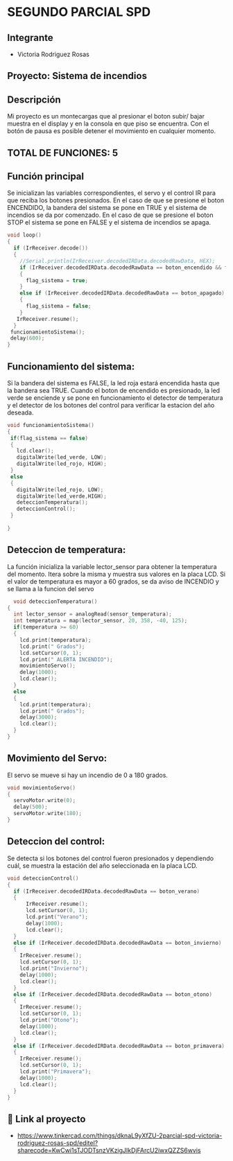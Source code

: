 # SEGUNDO PARCIAL SPD
## Integrante
- Victoria Rodriguez Rosas  


## Proyecto: Sistema de incendios


## Descripción
Mi proyecto es un montecargas que al presionar el boton subir/ bajar muestra en el display y en la consola en que piso se encuentra.
Con el botón de pausa es posible detener el movimiento en cualquier momento.

## TOTAL DE FUNCIONES: 5
## Función principal
Se inicializan las variables correspondientes, el servo y  el control IR para que reciba los botones presionados. En el caso de que se presione el boton ENCENDIDO, la bandera del sistema se pone en TRUE y el sistema de incendios se da por comenzado. En el caso de que se presione el boton STOP el sistema se pone en FALSE y el sistema de incendios se apaga.

~~~ C 
void loop()
{
  if (IrReceiver.decode())
  {
    //Serial.println(IrReceiver.decodedIRData.decodedRawData, HEX);
    if (IrReceiver.decodedIRData.decodedRawData == boton_encendido && flag_sistema == false)
    {
      flag_sistema = true;
    }
    else if (IrReceiver.decodedIRData.decodedRawData == boton_apagado)
    {
      flag_sistema = false;
    }
   IrReceiver.resume();
  }
 funcionamientoSistema();
 delay(600);
}

~~~
## Funcionamiento del sistema:
Si la bandera del sistema es FALSE, la led roja estará encendida hasta que la bandera sea TRUE. Cuando el boton de encendido es presionado, la led verde se enciende y se pone en funcionamiento el detector de temperatura y el detector de los botones del control para verificar la estacion del año deseada.

~~~ C 
void funcionamientoSistema()
{
 if(flag_sistema == false)
 {
   lcd.clear();
   digitalWrite(led_verde, LOW);
   digitalWrite(led_rojo, HIGH);
 }
 else
 {
   digitalWrite(led_rojo, LOW);
   digitalWrite(led_verde,HIGH);
   deteccionTemperatura();
   deteccionControl();
 }
  
}

~~~
## Deteccion de temperatura:
La función inicializa la variable lector_sensor para obtener la temperatura del momento. Itera sobre la misma y muestra sus valores en la placa LCD. Si el valor de temperatura es mayor a 60 grados, se da aviso de INCENDIO y se llama a la funcion del servo

~~~ C 
  void deteccionTemperatura()
{
  int lector_sensor = analogRead(sensor_temperatura);
  int temperatura = map(lector_sensor, 20, 358, -40, 125);
  if(temperatura >= 60)
  {
    lcd.print(temperatura);
    lcd.print(" Grados");
    lcd.setCursor(0, 1);
    lcd.print(" ALERTA INCENDIO");
    movimientoServo();
    delay(1000);
    lcd.clear();
  }
  else
  {
    lcd.print(temperatura);
    lcd.print(" Grados");
    delay(3000);
    lcd.clear();
  }
}

~~~
## Movimiento del Servo:
El servo se mueve si hay un incendio de 0 a 180 grados.
~~~ C 
void movimientoServo()
{
  servoMotor.write(0);
  delay(500);
  servoMotor.write(180);
}
~~~
## Deteccion del control:
Se detecta si los botones del control fueron presionados y dependiendo cuál, se muestra la estación del año seleccionada en
la placa LCD.

~~~ C 
void deteccionControl()
{
  if (IrReceiver.decodedIRData.decodedRawData == boton_verano)
  {
      IrReceiver.resume();
      lcd.setCursor(0, 1);
      lcd.print("Verano");
      delay(1000);
   	  lcd.clear();
  }
  else if (IrReceiver.decodedIRData.decodedRawData == boton_invierno)
  {
    IrReceiver.resume();
    lcd.setCursor(0, 1);
    lcd.print("Invierno");
    delay(1000);
    lcd.clear();
  }
  else if (IrReceiver.decodedIRData.decodedRawData == boton_otono)
  {
    IrReceiver.resume();
    lcd.setCursor(0, 1);
    lcd.print("Otono");
    delay(1000);
    lcd.clear();
  }
  else if (IrReceiver.decodedIRData.decodedRawData == boton_primavera)
  {
    IrReceiver.resume();
    lcd.setCursor(0, 1);
    lcd.print("Primavera");
    delay(1000);
    lcd.clear();
  }
}
~~~

## :robot: Link al proyecto
- https://www.tinkercad.com/things/dknaL9yXfZU-2parcial-spd-victoria-rodriguez-rosas-spd/editel?sharecode=KwCwi1sTJODTsnzVKzigJIkDjFArcU2iwxQZZS6wvis
